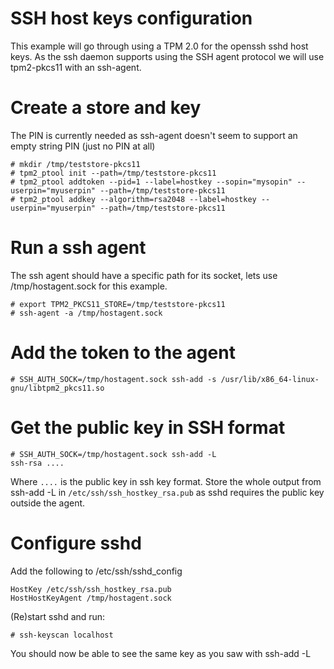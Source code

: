# SSH host keys configuration

This example will go through using a TPM 2.0 for the openssh sshd host keys.
As the ssh daemon supports using the SSH agent protocol we will use tpm2-pkcs11 with an ssh-agent.

# Create a store and key
The PIN is currently needed as ssh-agent doesn't seem to support an empty string PIN (just no PIN at all)
```
# mkdir /tmp/teststore-pkcs11
# tpm2_ptool init --path=/tmp/teststore-pkcs11
# tpm2_ptool addtoken --pid=1 --label=hostkey --sopin="mysopin" --userpin="myuserpin" --path=/tmp/teststore-pkcs11
# tpm2_ptool addkey --algorithm=rsa2048 --label=hostkey --userpin="myuserpin" --path=/tmp/teststore-pkcs11
```

# Run a ssh agent
The ssh agent should have a specific path for its socket, lets use /tmp/hostagent.sock for this example.
```
# export TPM2_PKCS11_STORE=/tmp/teststore-pkcs11 
# ssh-agent -a /tmp/hostagent.sock
```

# Add the token to the agent
```
# SSH_AUTH_SOCK=/tmp/hostagent.sock ssh-add -s /usr/lib/x86_64-linux-gnu/libtpm2_pkcs11.so
```

# Get the public key in SSH format
```
# SSH_AUTH_SOCK=/tmp/hostagent.sock ssh-add -L
ssh-rsa ....
```
Where `....` is the public key in ssh key format.
Store the whole output from ssh-add -L in `/etc/ssh/ssh_hostkey_rsa.pub` as sshd requires the public key outside the agent.

# Configure sshd
Add the following to /etc/ssh/sshd_config
```
HostKey /etc/ssh/ssh_hostkey_rsa.pub
HostHostKeyAgent /tmp/hostagent.sock
```
(Re)start sshd and run:
```
# ssh-keyscan localhost
```
You should now be able to see the same key as you saw with ssh-add -L

